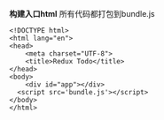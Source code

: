 **构建入口html**
所有代码都打包到bundle.js
```
<!DOCTYPE html>
<html lang="en">
<head>
	<meta charset="UTF-8">
	<title>Redux Todo</title>
</head>
<body>
	<div id="app"></div>
  <script src='bundle.js'></script>
</body>
</html>
```